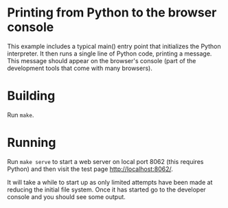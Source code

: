 # Printing from Python to the browser console

This example includes a typical main() entry point that initializes the Python
interpreter. It then runs a single line of Python code, printing a message.
This message should appear on the browser's console (part of the development
tools that come with many browsers).

# Building

Run ```make```.

# Running

Run ```make serve``` to start a web server on local port 8062 (this requires
Python) and then visit the test page
[http://localhost:8062/](http://localhost:8062/).

It will take a while to start up as only limited attempts have been made at
reducing the initial file system. Once it has started go to the developer
console and you should see some output.